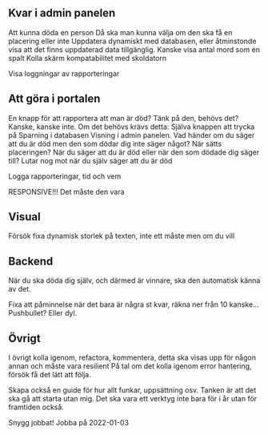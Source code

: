 ## Kvar i admin panelen
Att kunna döda en person
Då ska man kunna välja om den ska få en placering eller inte
Uppdatera dynamiskt med databasen, eller åtminstonde visa att det finns uppdaterad data tillgänglig.
Kanske visa antal mord som en spalt
Kolla skärm kompatabilitet med skoldatorn

Visa loggningar av rapporteringar



## Att göra i portalen
En knapp för att rapportera att man är död? Tänk på den, behövs det? Kanske, kanske inte. Om det behövs krävs detta:
Själva knappen att trycka på
Sparning i databasen
Visning i admin panelen.
Vad händer om du säger att du är död men den som dödar dig inte säger något?
När sätts placeringen? När du säger att du är död eller när den som dödade dig säger till? Lutar nog mot när du själv säger att du är död

Logga rapporteringar, tid och vem

RESPONSIVE!!! Det måste den vara



## Visual
Försök fixa dynamisk storlek på texten, inte ett måste men om du vill



## Backend
När du ska döda dig själv, och därmed är vinnare, ska den automatisk känna av det.

Fixa att påminnelse när det bara är några st kvar, räkna ner från 10 kanske...
Pushbullet? Eller dyl.



## Övrigt
I övrigt  kolla igenom, refactora, kommentera, detta ska visas upp för någon annan och måste vara resilient
På tal om det kolla igenom error hantering, försök få det lätt att följa.

Skapa också en guide för hur allt funkar, uppsättning osv. Tanken är att det ska gå att starta utan mig. Det ska vara ett verktyg inte bara för i år utan för framtiden också.




Snygg jobbat! Jobba på 2022-01-03